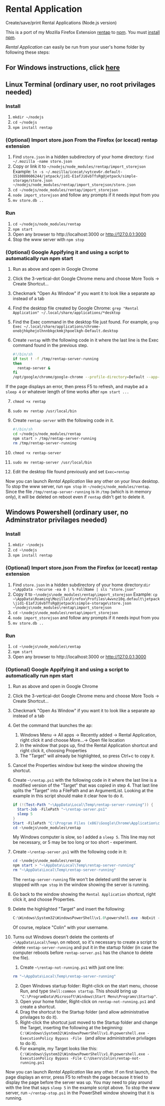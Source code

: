# Rental Application
Create/save/print Rental Applications (Node.js version)

This is a port of my Mozilla Firefox Extension [rentap](https://github.com/colinkeenan/rentap) to [npm](https://www.npmjs.com/). You must [install npm](https://docs.npmjs.com/getting-started/installing-node#1-install-nodejs--npm). 

*Rental Application* can easily be run from your user's home folder by following these steps:

## For Windows instructions, click [here](https://github.com/colinkeenan/rentap.js#windows-powershell-ordinary-user-no-adminstrator-privilages-needed)

## Linux Terminal (ordinary user, no root privilages needed)
### Install
1. `mkdir ~/nodejs`
2. `cd ~/nodejs`
3. `npm install rentap`

### (Optional) Import store.json From the Firefox (or Icecat) rentap extension
1. Find `store.json` in a hidden subdirectory of your home directory: `find ~/.mozilla -name store.json`
2. Copy or link it to `~/nodejs/node_modules/rentap/import_storejson` Example: `ln -s ~/.mozilla/icecat/vytcev6r.default-1510880606244/jetpack/jid1-E1afJi6vbTfsRg@jetpack/simple-storage/store.json ~/nodejs/node_modules/rentap/import_storejson/store.json`
3. `cd ~/nodejs/node_modules/rentap/import_storejson`
4. `node import_storejson` and follow any prompts if it needs input from you
5. `mv store.db ..`

### Run
1. `cd ~/nodejs/node_modules/rentap`
2. `npm start`
3. Open any browser to http://localhost:3000 or http://127.0.0.1:3000
4. Stop the www server with `npm stop`

### (Optional) Google Appifying it and using a script to automatically run npm start
1. Run as above and open in Google Chrome
2. Click the 3-vertical-dot Google Chrome menu and choose More Tools -> Create Shortcut...
3. Checkmark "Open As Window" if you want it to look like a separate ap instead of a tab
4. Find the desktop file created by Google Chrome: `grep "Rental Application" ~/.local/share/applications/*desktop`
5. Find the Exec command in the desktop file just found. For example, `grep Exec ~/.local/share/applications/chrome-onobjhkphejolhnnbkgckmkjhpoelkgh-Default.desktop`
6. Create `rentap` with the following code in it where the last line is the Exec command found in the previous step.

    ```bash
    #!/bin/sh
    if test ! -f /tmp/rentap-server-running
    then
      rentap-server &
    fi
    /opt/google/chrome/google-chrome --profile-directory=Default --app-id=onobjhkphejolhnnbkgckmkjhpoelkgh
    ```
  If the page displays an error, then press F5 to refresh, and maybe ad a `sleep 4` or whatever length of time works after `npm start ...`

7. `chmod +x rentap`
8. `sudo mv rentap /usr/local/bin`
9. Create `rentap-server` with the following code in it.

    ```bash
    #!/bin/sh
    cd ~/nodejs/node_modules/rentap
    npm start > /tmp/rentap-server-running
    rm /tmp/rentap-server-running
    ```
10. `chmod +x rentap-server`
11. `sudo mv rentap-server /usr/local/bin`
12. Edit the desktop file found previously and set `Exec=rentap`

Now you can launch *Rental Application* like any other on your linux desktop. 
To stop the www server, run `npm stop` in `~/nodejs/node_modules/rentap`.
Since the file `/tmp/rentap-server-running` is in `/tmp` (which is in memory only), it will be deleted on reboot even if `rentap` didn't get to delete it.

## Windows Powershell (ordinary user, no Adminstrator privilages needed)
### Install
1. `mkdir ~\nodejs`
2. `cd ~\nodejs`
3. `npm install rentap`

### (Optional) Import store.json From the Firefox (or Icecat) rentap extension
1. Find `store.json` in a hidden subdirectory of your home directory:`dir ~\AppData -recurse -ea 0 | % FullName | sls "store.json"`
2. Copy it to `~\nodejs\node_modules\rentap\import_storejson` Example: `cp ~\AppData\Roaming\Mozilla\Firefox\Profiles\4wvnz10q.default\jetpack\jid1-E1afJi6vbTfsRg@jetpack\simple-storage\store.json ~\nodejs\node_modules\rentap\import_storejson`
3. `cd ~\nodejs\node_modules\rentap\import_storejson`
4. `node import_storejson` and follow any prompts if it needs input from you
5. `mv store.db ..`

### Run
1. `cd ~\nodejs\node_modules\rentap`
2. `npm start`
3. Open any browser to http://localhost:3000 or http://127.0.0.1:3000

### (Optional) Google Appifying it and using a script to automatically run npm start
1. Run as above and open in Google Chrome
2. Click the 3-vertical-dot Google Chrome menu and choose More Tools -> Create Shortcut...
3. Checkmark "Open As Window" if you want it to look like a separate ap instead of a tab
4. Get the command that launches the ap:
    1. Windows Menu -> All apps -> Recently added -> Rental Application, right click it and choose More...-> Open file location
    2. In the window that pops up, find the Rental Application shortcut and right click it, choosing Properties
    3. The "Target" will already be highlighted, so press Ctrl+c to copy it.
5. Cancel the Properties window but keep the window showing the shortcut.
6. Create `~\rentap.ps1` with the following code in it where the last line is a modified version of the "Target" that was copied in step 4. That last line splits the "Target" into a FilePath and an ArgumentList. Looking at the example in this script should make it clear how to do it.

    ```ps1
    if (!(Test-Path "~\AppData\Local\Temp\rentap-server-running")) {
      Start-Job -FilePath "~\rentap-server.ps1"
      sleep 5
    }
    Start -FilePath "C:\Program Files (x86)\Google\Chrome\Application\chrome.exe" -ArgumentList "--profile-directory=Default --app-id=onobjhkphejolhnnbkgckmkjhpoelkgh"
    cd ~\nodejs\node_modules\rentap
    ```
    My Windows computer is slow, so I added a `sleep 5`. This line may not be necessary, or 5 may be too long or too short - experiment.

7. Create `~\rentap-server.ps1` with the following code in it:

    ```ps1
    cd ~\nodejs\node_modules\rentap
    npm start > "~\AppData\Local\Temp\rentap-server-running"
    rm "~\AppData\Local\Temp\rentap-server-running"
    ```
    The `rentap-server-running` file won't be deleted until the server is stopped with `npm stop` in the window showing the server is running.

9. Go back to the window showing the `Rental Application` shortcut, right click it, and choose Properties.
10. Delete the highlighted "Target" and insert the following:

    ```ps1
    C:\Windows\System32\WindowsPowerShell\v1.0\powershell.exe -NoExit -File C:\Users\Colin\rentap.ps1
    ```
    Of course, replace "Colin" with your username.

11. Turns out Windows doesn't delete the contents of `~\AppData\Local\Temp\` on reboot, so it's necessary to create a script to delete `rentap-server-running` and put it in the startup folder (in case the computer reboots before `rentap-server.ps1` has the chance to delete the file).
    1. Create `~\rentap-not-running.ps1` with just one line:

    ```ps1
    rm "~\AppData\Local\Temp\rentap-server-running"
    ```
    2. Open Windows startup folder: Right-click on the start menu, choose Run, and type `Shell:common startup`. This should bring up `"C:\ProgramData\Microsoft\Windows\Start Menu\Programs\Startup"`.
    3. Open your home folder, Right-click on `rentap-not-running.ps1` and create a shortcut.
    4. Drag the shortcut to the Startup folder (and allow administrative privilages to do it).
    5. Right-click the shortcut just moved to the Startup folder and change the Target, inserting the following at the beginning: `C:\Windows\System32\WindowsPowerShell\v1.0\powershell.exe -ExecutionPolicy Bypass -File ` (and allow administrative privilages to do it).
    6. For example, my Target looks like this: `C:\Windows\System32\WindowsPowerShell\v1.0\powershell.exe -ExecutionPolicy Bypass -File C:\Users\Colin\rentap-not-running.ps1`

Now you can launch *Rental Application* like any other. If on first launch, the page displays an error, press F5 to refresh the page because it tried to display the page before the server was up. You may need to play around with the line that says `sleep 5` in the example script above.
To stop the www server, run `~/rentap-stop.ps1` in the PowerShell window showing that it is running.

